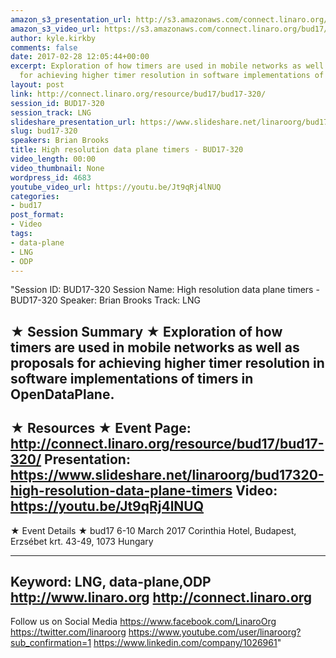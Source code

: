 ```yaml
---
amazon_s3_presentation_url: http://s3.amazonaws.com/connect.linaro.org/bud17/Presentations/BUD17-320%20-%20High%20Resolution%20Data%20Plane%20Timers.pdf
amazon_s3_video_url: https://s3.amazonaws.com/connect.linaro.org/bud17/Videos/Wednesday/BUD17-320%20High%20resolution%20data%20plane%20timers.mp4
author: kyle.kirkby
comments: false
date: 2017-02-28 12:05:44+00:00
excerpt: Exploration of how timers are used in mobile networks as well as proposals
  for achieving higher timer resolution in software implementations of timers in OpenDataPlane.
layout: post
link: http://connect.linaro.org/resource/bud17/bud17-320/
session_id: BUD17-320
session_track: LNG
slideshare_presentation_url: https://www.slideshare.net/linaroorg/bud17320-high-resolution-data-plane-timers
slug: bud17-320
speakers: Brian Brooks
title: High resolution data plane timers - BUD17-320
video_length: 00:00
video_thumbnail: None
wordpress_id: 4683
youtube_video_url: https://youtu.be/Jt9qRj4lNUQ
categories:
- bud17
post_format:
- Video
tags:
- data-plane
- LNG
- ODP
---
```


"Session ID: BUD17-320
Session Name: High resolution data plane timers - BUD17-320
Speaker: Brian Brooks
Track: LNG


★ Session Summary ★
Exploration of how timers are used in mobile networks as well as proposals for achieving higher timer resolution in software implementations of timers in OpenDataPlane.
---------------------------------------------------
★ Resources ★
Event Page: http://connect.linaro.org/resource/bud17/bud17-320/
Presentation: https://www.slideshare.net/linaroorg/bud17320-high-resolution-data-plane-timers
Video: https://youtu.be/Jt9qRj4lNUQ
 ---------------------------------------------------

★ Event Details ★
bud17
6-10 March 2017
Corinthia Hotel, Budapest,
Erzsébet krt. 43-49,
1073 Hungary

---------------------------------------------------
Keyword: LNG, data-plane,ODP
http://www.linaro.org
http://connect.linaro.org
---------------------------------------------------
Follow us on Social Media
https://www.facebook.com/LinaroOrg
https://twitter.com/linaroorg
https://www.youtube.com/user/linaroorg?sub_confirmation=1
https://www.linkedin.com/company/1026961"
